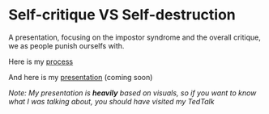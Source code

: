 # Self-critique VS Self-destruction
A presentation, focusing on the impostor syndrome and the overall critique, we as people punish ourselfs with.

Here is my [process](/6-storytelling/Process.md)

And here is my [presentation](/6-storytelling/AJOVT-Self-critique.pdf) (coming soon)

<em>Note: My presentation is <b>heavily</b> based on visuals, so if you want to know what I was talking about, you should have visited my TedTalk</em>
